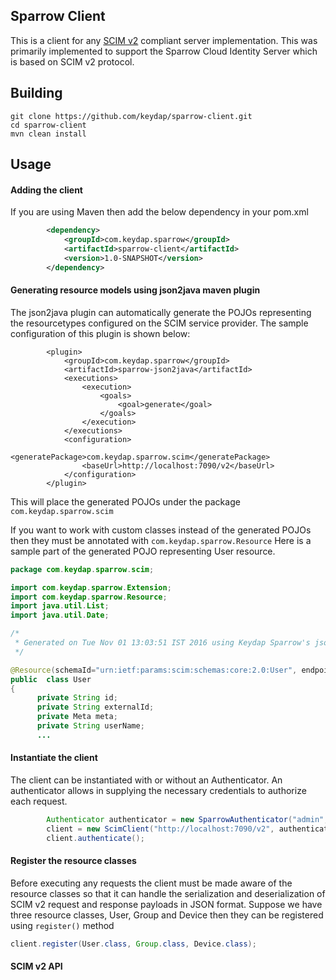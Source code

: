 ## Sparrow Client
This is a client for any [SCIM v2](http://www.simplecloud.info) compliant server implementation.
This was primarily implemented to support the Sparrow Cloud Identity Server which is based on SCIM v2 protocol.

## Building

```
git clone https://github.com/keydap/sparrow-client.git
cd sparrow-client
mvn clean install

```

## Usage

#### Adding the client 
If you are using Maven then add the below dependency in your pom.xml
```xml
        <dependency>
            <groupId>com.keydap.sparrow</groupId>
            <artifactId>sparrow-client</artifactId>
            <version>1.0-SNAPSHOT</version>
        </dependency>
```
#### Generating resource models using json2java maven plugin
The json2java plugin can automatically generate the POJOs representing the resourcetypes configured on the
SCIM service provider. The sample configuration of this plugin is shown below:

```
        <plugin>
            <groupId>com.keydap.sparrow</groupId>
            <artifactId>sparrow-json2java</artifactId>
            <executions>
                <execution>
                    <goals>
                        <goal>generate</goal>
                    </goals>
                </execution>
            </executions>
            <configuration>
                <generatePackage>com.keydap.sparrow.scim</generatePackage>
                <baseUrl>http://localhost:7090/v2</baseUrl>
            </configuration>
        </plugin>

```  
This will place the generated POJOs under the package `com.keydap.sparrow.scim`

If you want to work with custom classes instead of the generated POJOs then they must be annotated with `com.keydap.sparrow.Resource`
Here is a sample part of the generated POJO representing User resource.
```java
package com.keydap.sparrow.scim;

import com.keydap.sparrow.Extension;
import com.keydap.sparrow.Resource;
import java.util.List;
import java.util.Date;

/*
 * Generated on Tue Nov 01 13:03:51 IST 2016 using Keydap Sparrow's json2java plugin 
 */

@Resource(schemaId="urn:ietf:params:scim:schemas:core:2.0:User", endpoint="/Users", desc="User Account")
public  class User
{
      private String id;
      private String externalId;
      private Meta meta;
      private String userName;
      ...
```
#### Instantiate the client
The client can be instantiated with or without an Authenticator. An authenticator allows in supplying the necessary credentials
to authorize each request.
```java
        Authenticator authenticator = new SparrowAuthenticator("admin", "example.COM", "secret");
        client = new ScimClient("http://localhost:7090/v2", authenticator);
        client.authenticate();
```

#### Register the resource classes
Before executing any requests the client must be made aware of the resource classes so that it can handle the serialization and deserialization of SCIM v2 request and response payloads in JSON format.
Suppose we have three resource classes, User, Group and Device then they can be registered using `register()` method
```java
client.register(User.class, Group.class, Device.class);
```

#### SCIM v2 API
